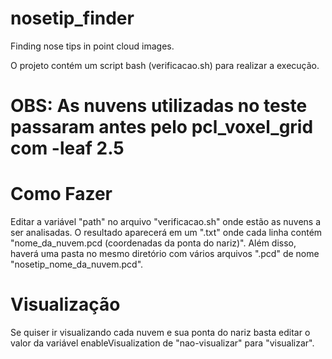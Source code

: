 # nosetip_finder
Finding nose tips in point cloud images.

O projeto contém um script bash (verificacao.sh) para realizar a execução.
# OBS: As nuvens utilizadas no teste passaram antes pelo pcl_voxel_grid com -leaf 2.5
# Como Fazer
Editar a variável "path" no arquivo "verificacao.sh" onde estão as nuvens a ser analisadas. O resultado aparecerá em um ".txt" onde cada linha contém "nome_da_nuvem.pcd (coordenadas da ponta do nariz)". Além disso, haverá uma pasta no mesmo diretório com vários arquivos ".pcd" de nome "nosetip_nome_da_nuvem.pcd".
# Visualização
Se quiser ir visualizando cada nuvem e sua ponta do nariz basta editar o valor da variável enableVisualization de "nao-visualizar" para "visualizar".
